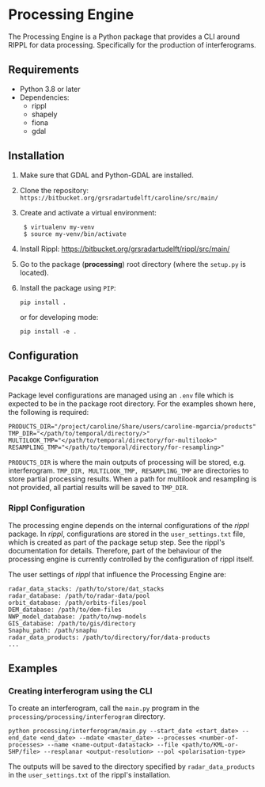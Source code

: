 # Processing Engine

The Processing Engine is a Python package that provides a CLI around RIPPL for data processing. Specifically for the production of interferograms.

## Requirements

* Python 3.8 or later
* Dependencies:
  * rippl
  * shapely
  * fiona
  * gdal

## Installation

1. Make sure that GDAL and Python-GDAL are installed.
2. Clone the repository: `https://bitbucket.org/grsradartudelft/caroline/src/main/`
3. Create and activate a virtual environment:
   
   ```shell
    $ virtualenv my-venv
    $ source my-venv/bin/activate
   ```
   
4. Install Rippl: https://bitbucket.org/grsradartudelft/rippl/src/main/
   
5. Go to the package (**processing**) root directory (where the `setup.py` is located).
6. Install the package using `PIP`:
    ```shell
    pip install .
    ```
    or for developing mode:
    ```shell
    pip install -e .
    ```

## Configuration

### Pacakge Configuration
Package level configurations are managed using an `.env` file which is expected to be in the package root directory. For the examples shown here, the following is required:

```shell
PRODUCTS_DIR="/project/caroline/Share/users/caroline-mgarcia/products"
TMP_DIR="</path/to/temporal/directory/>"
MULTILOOK_TMP="</path/to/temporal/directory/for-multilook>"
RESAMPLING_TMP="</path/to/temporal/directory/for-resampling>"
```

`PRODUCTS_DIR` is where the main outputs of processing will be stored, e.g. interferogram. `TMP_DIR, MULTILOOK_TMP, RESAMPLING_TMP` are directories to store partial processing results. When a path for multilook and resampling is not provided, all partial results will be saved to `TMP_DIR`.

### Rippl Configuration

The processing engine depends on the internal configurations of the *rippl* package. In *rippl*, configurations are stored in the `user_settings.txt` file, which is created as part of the package setup step. See the rippl's documentation for details. Therefore, part of the behaviour of the processing engine is currently controlled by the configuration of rippl itself. 

The user settings of *rippl* that influence the Processing Engine are:

```shell
radar_data_stacks: /path/to/store/dat_stacks
radar_database: /path/to/radar-data/pool
orbit_database: /path/orbits-files/pool
DEM_database: /path/to/dem-files
NWP_model_database: /path/to/nwp-models
GIS_database: /path/to/gis/directory
Snaphu_path: /path/snaphu
radar_data_products: /path/to/directory/for/data-products
...
```
  
## Examples

### Creating interferogram using the CLI

To create an interferogram, call the `main.py` program in the `processing/processing/interferogram` directory.

```shell
python processing/interferogram/main.py --start_date <start_date> --end_date <end_date> --mdate <master_date> --processes <number-of-processes> --name <name-output-datastack> --file <path/to/KML-or-SHP/file> --resplanar <output-resolution> --pol <polarisation-type>
```

The outputs will be saved to the directory specified by `radar_data_products` in the `user_settings.txt` of the rippl's installation.

